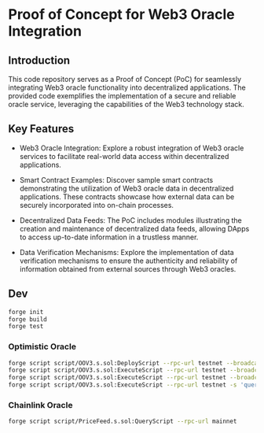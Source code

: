 # Proof of Concept for Web3 Oracle Integration

## Introduction

This code repository serves as a Proof of Concept (PoC) for seamlessly integrating Web3 oracle functionality into decentralized applications. The provided code exemplifies the implementation of a secure and reliable oracle service, leveraging the capabilities of the Web3 technology stack.

## Key Features

- Web3 Oracle Integration: Explore a robust integration of Web3 oracle services to facilitate real-world data access within decentralized applications.

- Smart Contract Examples: Discover sample smart contracts demonstrating the utilization of Web3 oracle data in decentralized applications. These contracts showcase how external data can be securely incorporated into on-chain processes.

- Decentralized Data Feeds: The PoC includes modules illustrating the creation and maintenance of decentralized data feeds, allowing DApps to access up-to-date information in a trustless manner.

- Data Verification Mechanisms: Explore the implementation of data verification mechanisms to ensure the authenticity and reliability of information obtained from external sources through Web3 oracles.

## Dev

```sh
forge init
forge build
forge test
```

### Optimistic Oracle

```sh
forge script script/OOV3.s.sol:DeployScript --rpc-url testnet --broadcast
forge script script/OOV3.s.sol:ExecuteScript --rpc-url testnet --broadcast -s 'assertTruth()' 
forge script script/OOV3.s.sol:ExecuteScript --rpc-url testnet --broadcast -s 'settle()'
forge script script/OOV3.s.sol:ExecuteScript --rpc-url testnet -s 'query()'
```

### Chainlink Oracle

```sh
forge script script/PriceFeed.s.sol:QueryScript --rpc-url mainnet
```
